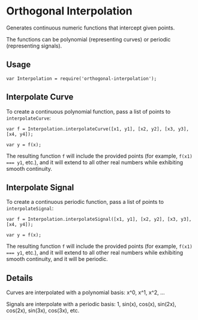 # Orthogonal Interpolation

Generates continuous numeric functions that intercept given points.

The functions can be polynomial (representing curves) or periodic (representing signals).


## Usage

```
var Interpolation = require('orthogonal-interpolation');
```


## Interpolate Curve

To create a continuous polynomial function, pass a list of points to `interpolateCurve`:

```
var f = Interpolation.interpolateCurve([x1, y1], [x2, y2], [x3, y3], [x4, y4]);

var y = f(x);
```

The resulting function `f` will include the provided points (for example, `f(x1) === y1`, etc.),
and it will extend to all other real numbers while exhibiting smooth continuity.


## Interpolate Signal

To create a continuous periodic function, pass a list of points to `interpolateSignal`:

```
var f = Interpolation.interpolateSignal([x1, y1], [x2, y2], [x3, y3], [x4, y4]);

var y = f(x);
```

The resulting function `f` will include the provided points (for example, `f(x1) === y1`, etc.),
and it will extend to all other real numbers while exhibiting smooth continuity,
and it will be periodic.


## Details

Curves are interpolated with a polynomial basis: x^0, x^1, x^2, ...

Signals are interpolate with a periodic basis: 1, sin(x), cos(x), sin(2x), cos(2x), sin(3x), cos(3x), etc.


